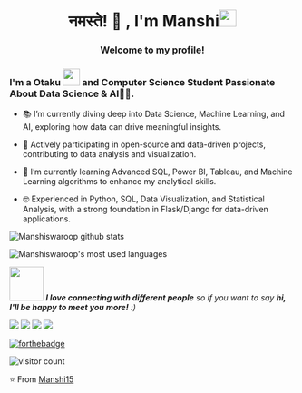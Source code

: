 <h1 align="center">नमस्ते! 🙏 , I'm Manshi<img src="https://media.giphy.com/media/WUlplcMpOCEmTGBtBW/giphy.gif" width="30"> </h1>
<h3 align="center">Welcome to my profile!</h3>
<!-- <img align='right' src="https://media.giphy.com/media/ieyl9zmCjO4b4t6qoY/giphy.gif" width="230">
 -->

### I'm a Otaku <img src="https://media.giphy.com/media/VgCDAzcKvsR6OM0uWg/giphy.gif" width="30"> and Computer Science Student Passionate About Data Science & AI🤖✨.

- 📚 I’m currently diving deep into Data Science, Machine Learning, and AI, exploring how data can drive meaningful insights. 

- 👯  Actively participating in open-source and data-driven projects, contributing to data analysis and visualization.

- 🌱 I’m currently learning Advanced SQL, Power BI, Tableau, and Machine Learning algorithms to enhance my analytical skills.

- 🤓  Experienced in Python, SQL, Data Visualization, and Statistical Analysis, with a strong foundation in Flask/Django for data-driven applications.

![Manshiswaroop github stats](https://github-readme-stats.vercel.app/api?username=Manshiswaroop&show_icons=true)

![Manshiswaroop's most used languages](https://github-readme-stats.vercel.app/api/top-langs/?username=Manshiswaroop)


<img src="https://media.giphy.com/media/LnQjpWaON8nhr21vNW/giphy.gif" width="60"> <em><b>I love connecting with different people</b> so if you want to say <b>hi, I'll be happy to meet you more!</b> :)</em>

<!-- 
![Manshi15 github stats](https://github-readme-stats.vercel.app/api?username=Manshiswaroop&show_icons=true&title_color=fff&icon_color=79ff97&text_color=9f9f9f&bg_color=151515)

<p align="center"> 

  Visitor count<br>
  <img src="https://profile-counter.glitch.me/Manshi15/count.svg" />  🔭
</p>

-->

[![](https://img.shields.io/badge/LinkedIn-manshiswaroop-blue)](https://www.linkedin.com/in/manshiswaroop/)
[![](https://img.shields.io/badge/Gmail-swaroopm1520-red)](mailto:swaroopm1520@gmail.com)
[![](https://img.shields.io/badge/Twitter-ManshiSwar15-brightgreen)](https://twitter.com/ManshiSwar15)
[![](https://img.shields.io/badge/Instagram-_manshii15_-ff69b4)](https://www.instagram.com/_manshii15_/)

[![forthebadge](https://forthebadge.com/images/badges/built-with-love.svg)](https://forthebadge.com) 

![visitor count](https://komarev.com/ghpvc/?username=Manshi15)

⭐️ From [Manshi15](https://github.com/Manshiswaroop)

